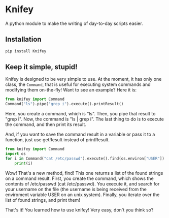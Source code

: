 # Knifey 

A python module to make the writing of day-to-day scripts easier.

## Installation
```sh
pip install Knifey
```

## Keep it simple, stupid!

Knifey is designed to be very simple to use. At the moment, it has only one class, the `Command`, that is useful for executing system commands and modifying them on-the-fly!
Want to see an example? Here it is:

```py
from knifey import Command
Command("ls").pipe("grep i").execute().printResult()
```


Here, you create a command, which is "ls". Then, you pipe that result to "grep i". Now, the command is "ls | grep i". The last thing to do is to execute the command, and then print its result.

And, if you want to save the command result in a variable or pass it to a function, just use getResult instead of printResult.

```py
from knifey import Command
import os
for i in Command("cat /etc/passwd").execute().find(os.environ["USER"]):
	print(i)
```

Wow! That's a new method, find! This one returns a list of the found strings on a command result. First, you create the command, which shows the contents of /etc/passwd (cat /etc/passwd). You execute it, and search for your username on the file (the username is being received from the enviroment variable USER on an unix system). Finally, you iterate over the list of found strings, and print them!

That's it! You learned how to use knifey! Very easy, don't you think so?

